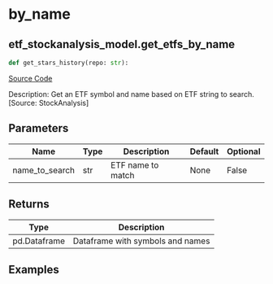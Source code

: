 # by_name

## etf_stockanalysis_model.get_etfs_by_name

```python
def get_stars_history(repo: str):
```
[Source Code](https://github.com/OpenBB-finance/OpenBBTerminal/tree/main/openbb_terminal/etf/stockanalysis_model.py#L133)

Description: Get an ETF symbol and name based on ETF string to search. [Source: StockAnalysis]

## Parameters

| Name | Type | Description | Default | Optional |
| ---- | ---- | ----------- | ------- | -------- |
| name_to_search | str | ETF name to match | None | False |

## Returns

| Type | Description |
| ---- | ----------- |
| pd.Dataframe | Dataframe with symbols and names |

## Examples

